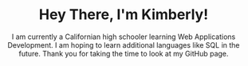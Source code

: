 <h1 align="center">Hey There, I'm Kimberly!</h1>
<p align="center">I am currently a Californian high schooler learning Web Applications Development. I am hoping to learn additional languages like SQL in the future. Thank you for taking the time to look at my GitHub page.</p>
